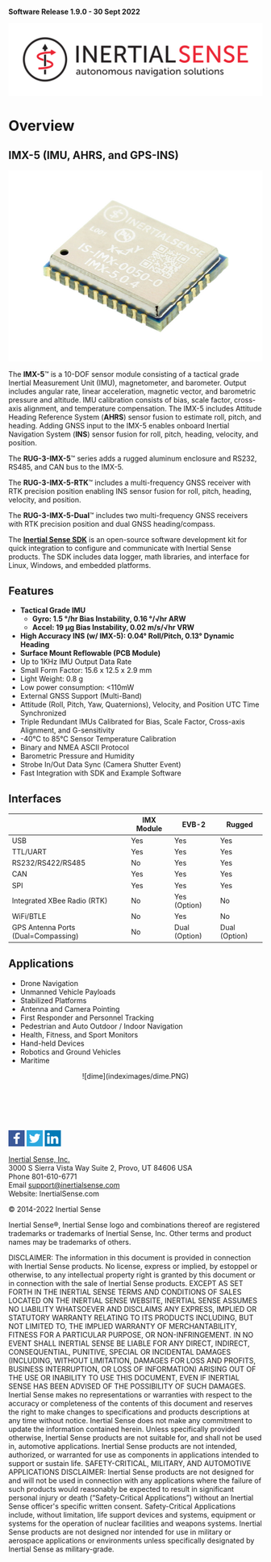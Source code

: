 **Software Release 1.9.0 - 30 Sept 2022**

<center>

<a href="https://inertialsense.com/">![Logo](user-manual/images/IS_LOGO_BLACK_F02.svg)</a>

</center>

# Overview

## IMX-5 (IMU, AHRS, and GPS-INS)
<center>

![](user-manual/images/IMX_5.0_800w.jpg)

</center>

The **IMX-5**™ is a 10-DOF sensor module consisting of a tactical grade Inertial Measurement Unit (IMU), magnetometer, and barometer. Output includes angular rate, linear acceleration, magnetic vector, and barometric pressure and altitude. IMU calibration consists of bias, scale factor, cross-axis alignment, and temperature compensation.  The IMX-5 includes Attitude Heading Reference System (**AHRS**) sensor fusion to estimate roll, pitch, and heading. Adding GNSS input to the IMX-5 enables onboard Inertial Navigation System (**INS**) sensor fusion for roll, pitch, heading, velocity, and position.

The **RUG-3-IMX-5**™ series adds a rugged aluminum enclosure and RS232, RS485, and CAN bus to the IMX-5.  

The **RUG-3-IMX-5-RTK**™ includes a multi-frequency GNSS receiver with RTK precision position enabling INS sensor fusion for roll, pitch, heading, velocity, and position. 

The **RUG-3-IMX-5-Dual**™ includes two multi-frequency GNSS receivers with RTK precision position and dual GNSS heading/compass.

The [**Inertial Sense SDK**](https://github.com/inertialsense/inertial-sense-sdk) is an open-source software development kit for quick integration to configure and communicate with Inertial Sense products. The SDK includes data logger, math libraries, and interface for Linux, Windows, and embedded platforms.

## Features
* **Tactical Grade IMU**
  - **Gyro: 1.5 °/hr Bias Instability, 0.16 °/√hr ARW**
  - **Accel: 19 µg Bias Instability, 0.02 m/s/√hr VRW**
* **High Accuracy INS (w/ IMX-5): 0.04° Roll/Pitch, 0.13° Dynamic Heading**
* **Surface Mount Reflowable (PCB Module)**
* Up to 1KHz IMU Output Data Rate
* Small Form Factor: 15.6 x 12.5 x 2.9 mm
* Light Weight: 0.8 g
* Low power consumption: <110mW
* External GNSS Support (Multi-Band)
* Attitude (Roll, Pitch, Yaw, Quaternions), Velocity, and Position UTC Time Synchronized
* Triple Redundant IMUs Calibrated for Bias, Scale Factor, Cross-axis Alignment, and G-sensitivity
* -40°C to 85°C Sensor Temperature Calibration
* Binary and NMEA ASCII Protocol
* Barometric Pressure and Humidity
* Strobe In/Out Data Sync (Camera Shutter Event)
* Fast Integration with SDK and Example Software

## Interfaces

|                                     | IMX Module | EVB-2         | Rugged        |
| ----------------------------------- | ---------- | ------------- | ------------- |
| USB                                 | Yes        | Yes           | Yes           |
| TTL/UART                            | Yes        | Yes           | Yes           |
| RS232/RS422/RS485                   | No         | Yes           | Yes           |
| CAN                                 | Yes        | Yes           | Yes           |
| SPI                                 | Yes        | Yes           | Yes           |
| Integrated XBee Radio (RTK)         | No         | Yes (Option)  | No            |
| WiFi/BTLE                           | No         | Yes           | No            |
| GPS Antenna Ports (Dual=Compassing) | No         | Dual (Option) | Dual (Option) |

## Applications

* Drone Navigation
* Unmanned Vehicle Payloads
* Stabilized Platforms
* Antenna and Camera Pointing
* First Responder and Personnel Tracking
* Pedestrian and Auto Outdoor / Indoor Navigation
* Health, Fitness, and Sport Monitors
* Hand-held Devices
* Robotics and Ground Vehicles
* Maritime

<center>![dime](indeximages/dime.PNG)</center>
<br>
<br>
<br>
<br>
<br>

<a href="https://www.facebook.com/inertialsense">![facebook](indeximages/facebook.png)</a>
<a href="https://twitter.com/inertialsense">![twitter](indeximages/twitter.png)</a>
<a href="https://www.linkedin.com/company/inertial-sense">![linkedin](indeximages/linkedin.png)</a>

<a href="https://inertialsense.com/">Inertial Sense, Inc.</a>
<br>3000 S Sierra Vista Way Suite 2, Provo, UT 84606 USA<br>
Phone 801-610-6771<br>
Email support@inertialsense.com<br>
Website: InertialSense.com<br>

© 2014-2022 Inertial Sense

Inertial Sense®, Inertial Sense logo and combinations thereof are registered trademarks or trademarks of Inertial Sense, Inc. Other terms and product names may be trademarks of others.

DISCLAIMER: The information in this document is provided in connection with Inertial Sense products. No license, express or implied, by estoppel or otherwise, to any intellectual property right is granted by this document or in connection with the sale of Inertial Sense products. EXCEPT AS SET FORTH IN THE INERTIAL SENSE TERMS AND CONDITIONS OF SALES LOCATED ON THE INERTIAL SENSE WEBSITE, INERTIAL SENSE ASSUMES NO LIABILITY WHATSOEVER AND DISCLAIMS ANY EXPRESS, IMPLIED OR STATUTORY WARRANTY RELATING TO ITS PRODUCTS INCLUDING, BUT NOT LIMITED TO, THE IMPLIED WARRANTY OF MERCHANTABILITY, FITNESS FOR A PARTICULAR PURPOSE, OR NON-INFRINGEMENT. IN NO EVENT SHALL INERTIAL SENSE BE LIABLE FOR ANY DIRECT, INDIRECT, CONSEQUENTIAL, PUNITIVE, SPECIAL OR INCIDENTAL DAMAGES (INCLUDING, WITHOUT LIMITATION, DAMAGES FOR LOSS AND PROFITS, BUSINESS INTERRUPTION, OR LOSS OF INFORMATION) ARISING OUT OF THE USE OR INABILITY TO USE THIS DOCUMENT, EVEN IF INERTIAL SENSE HAS BEEN ADVISED OF THE POSSIBILITY OF SUCH DAMAGES. Inertial Sense makes no representations or warranties with respect to the accuracy or completeness of the contents of this document and reserves the right to make changes to specifications and products descriptions at any time without notice. Inertial Sense does not make any commitment to update the information contained herein. Unless specifically provided otherwise, Inertial Sense products are not suitable for, and shall not be used in, automotive applications. Inertial Sense products are not intended, authorized, or warranted for use as components in applications intended to support or sustain life. SAFETY-CRITICAL, MILITARY, AND AUTOMOTIVE APPLICATIONS DISCLAIMER: Inertial Sense products are not designed for and will not be used in connection with any applications where the failure of such products would reasonably be expected to result in significant personal injury or death (“Safety-Critical Applications”) without an Inertial Sense officer's specific written consent. Safety-Critical Applications include, without limitation, life support devices and systems, equipment or systems for the operation of nuclear facilities and weapons systems. Inertial Sense products are not designed nor intended for use in military or aerospace applications or environments unless specifically designated by Inertial Sense as military-grade.
